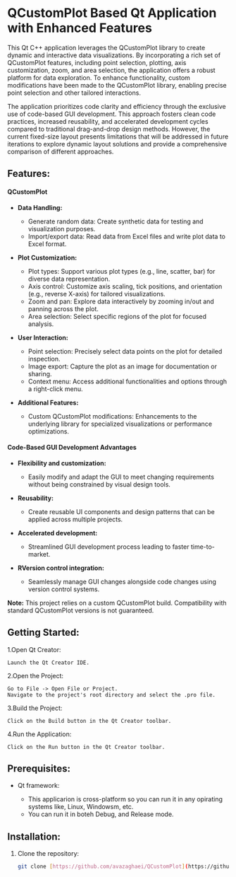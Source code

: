 # QCustomPlot Based Qt Application with Enhanced Features
This Qt C++ application leverages the QCustomPlot library to create dynamic and interactive data visualizations. By incorporating a rich set of QCustomPlot features, including point selection, plotting, axis customization, zoom, and area selection, the application offers a robust platform for data exploration. To enhance functionality, custom modifications have been made to the QCustomPlot library, enabling precise point selection and other tailored interactions.

The application prioritizes code clarity and efficiency through the exclusive use of code-based GUI development. This approach fosters clean code practices, increased reusability, and accelerated development cycles compared to traditional drag-and-drop design methods. However, the current fixed-size layout presents limitations that will be addressed in future iterations to explore dynamic layout solutions and provide a comprehensive comparison of different approaches.
## **Features:**
#### QCustomPlot	
* **Data Handling:**

    * Generate random data: Create synthetic data for testing and visualization purposes.
    * Import/export data: Read data from Excel files and write plot data to Excel format.

* **Plot Customization:**

    * Plot types: Support various plot types (e.g., line, scatter, bar) for diverse data representation.
    * Axis control: Customize axis scaling, tick positions, and orientation (e.g., reverse X-axis) for tailored visualizations.
    * Zoom and pan: Explore data interactively by zooming in/out and panning across the plot.
    * Area selection: Select specific regions of the plot for focused analysis.

* **User Interaction:**

    * Point selection: Precisely select data points on the plot for detailed inspection.
    * Image export: Capture the plot as an image for documentation or sharing.
    * Context menu: Access additional functionalities and options through a right-click menu.

* **Additional Features:**

    * Custom QCustomPlot modifications: Enhancements to the underlying library for specialized visualizations or performance optimizations.

#### Code-Based GUI Development Advantages
* **Flexibility and customization:**

	* Easily modify and adapt the GUI to meet changing requirements without being constrained by visual design tools.
	
* **Reusability:**

	* Create reusable UI components and design patterns that can be applied across multiple projects.
	
* **Accelerated development:**

	* Streamlined GUI development process leading to faster time-to-market.
	
* **RVersion control integration:**

	* Seamlessly manage GUI changes alongside code changes using version control systems.
	
**Note:** This project relies on a custom QCustomPlot build. Compatibility with standard QCustomPlot versions is not guaranteed.
## **Getting Started:**
1.Open Qt Creator: 

	Launch the Qt Creator IDE.
	
2.Open the Project:

    Go to File -> Open File or Project.
    Navigate to the project's root directory and select the .pro file.
	
3.Build the Project:

    Click on the Build button in the Qt Creator toolbar.
	
4.Run the Application:
 
    Click on the Run button in the Qt Creator toolbar.
	
## **Prerequisites:**
* Qt framework:
	
	* This applicarion is cross-platform so you can run it in any opirating systems like, Linux, Windowsm, etc.
	* You can run it in boteh Debug, and Release mode.
	
## **Installation:**

1. Clone the repository:
   ```bash
   git clone [https://github.com/avazaghaei/QCustomPlot](https://github.com/avazaghaei/QCustomPlot.git)
